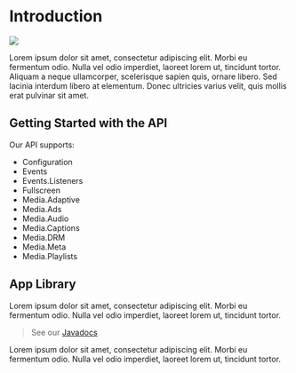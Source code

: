 # Introduction

<img src="https://img.shields.io/badge/SDK-ANDROID%20v3-0AAC29.svg?logo=apple">

Lorem ipsum dolor sit amet, consectetur adipiscing elit. Morbi eu fermentum odio. Nulla vel odio imperdiet, laoreet lorem ut, tincidunt tortor. Aliquam a neque ullamcorper, scelerisque sapien quis, ornare libero. Sed lacinia interdum libero at elementum. Donec ultricies varius velit, quis mollis erat pulvinar sit amet.

## Getting Started with the API

Our API supports:

- Configuration
- Events
- Events.Listeners
- Fullscreen
- Media.Adaptive
- Media.Ads
- Media.Audio
- Media.Captions
- Media.DRM
- Media.Meta
- Media.Playlists

## App Library

Lorem ipsum dolor sit amet, consectetur adipiscing elit. Morbi eu fermentum odio. Nulla vel odio imperdiet, laoreet lorem ut, tincidunt tortor.

> See our [Javadocs](https://developer.jwplayer.com/sdk/android/reference/)

Lorem ipsum dolor sit amet, consectetur adipiscing elit. Morbi eu fermentum odio. Nulla vel odio imperdiet, laoreet lorem ut, tincidunt tortor.
